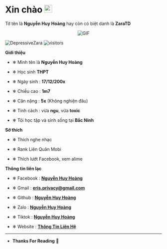 <h1> Xin chào <img src="https://media2.giphy.com/media/WhoNyvVjuB88HjDK0l/giphy.gif?cid=6c09b952310fd72229b8bcba243541749caee1e64b818e7c&rid=giphy.gif&ct=g " width="25"></h1> 

Tớ tên là **Nguyễn Huy Hoàng** hay còn có biệt danh là **ZaraTD**



<p align="center">
    <img align="center" alt="GIF" src="https://images.ctfassets.net/q41566h7mydg/1IDvJyygI0MkCwI6qCK2wS/4bcb3fc04cec43dc77e73f0487954960/BSoD.gif" />
</p> 
<p align="left"> <img src="https://komarev.com/ghpvc/?username=DepressiveZara&label=Profile%20views&color=0e75b6&style=flat" alt="DepressiveZara" /> <img alt="visitors" src="https://visitor-badge.laobi.icu/badge?page_id=DepressiveZara"></p>


**Giới thiệu**



- ❄ Mình tên là **Nguyễn Huy Hoàng**

- ❄ Học sinh **THPT**

- ❄ Ngày sinh : **17/12/200x**

- ❄ Chiều cao : **1m7**

- ❄ Cân nặng : **5x** (Không nghiện đâu)

- ❄ Tính cách : vừa **ngu**, vừa **toxic**

- ❄ Tôi học tập và sinh sống tại **Bắc Ninh**



**Sở thích**



- ❄ Thích nghe nhạc

- ❄ Rank Liên Quân Mobi

- ❄ Thích lướt Facebook, xem alime



**Thông tin liên lạc**



- ❄ Facebook : **[Nguyễn Huy Hoàng](https://www.facebook/HuyHoangUwU)**

- ❄ Gmail : **[eris.privacy@gmail.com](https://gmail.com)**

- ❄ Github : **[Nguyễn Huy Hoàng](https://github.com/erislovely)**

- ❄ Zalo : **[Nguyễn Huy Hoàng](0338115856)**

- ❄ Tiktok : **[Nguyễn Huy Hoàng](https://www.tiktok.com/@privacy_eris)**

- ❄ Website : **[Thông Tin Liên Hệ](http://huyhoang-simp.tk)**

- -------------------------------------------------
- **Thanks For Reading**  👑
